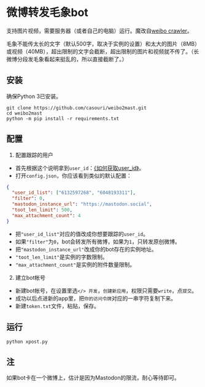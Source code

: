 # 微博转发毛象bot

支持图片视频，需要服务器（或者自己的电脑）运行。魔改自[weibo crawler](https://github.com/dataabc/weibo-crawler)。

毛象不能传太长的文字（默认500字，取决于实例的设置）和太大的图片（8MB）或视频（40MB），超出限制的文字会截断，超出限制的图片和视频就不传了。（长微博分段发毛象看起来挺乱的，所以直接截断了。）

## 安装

确保Python 3已安装。

```shell
git clone https://github.com/casouri/weibo2mast.git
cd weibo2mast
python -m pip install -r requirements.txt
```

## 配置

1. 配置跟踪的用户
- 首先根据这个说明拿到`user_id`：[《如何获取user_id》](https://github.com/dataabc/weibo-crawler#如何获取user_id)。
- 打开`config.json`，你应该看到类似的默认配置：
```json
{
  "user_id_list": ["6132597268", "6048193311"],
  "filter": 0,
  "mastodon_instance_url": "https://mastodon.social",
  "toot_len_limit": 500,
  "max_attachment_count": 4
}
```
- 把`"user_id_list"`对应的值改成你想要跟踪的`user_id`。
- 如果`"filter"`为`0`，bot会转发所有微博，如果为`1`，只转发原创微博。
- 把`"mastodon_instance_url"`改成你的bot存在的实例地址。
- `"toot_len_limit"`是实例的字数限制。
- `"max_attachment_count"`是实例的附件数量限制。

2. 建立bot帐号
- 新建bot帐号，在设置里选`</> 开发`，`创建新应用`，权限只需要`write`，点`提交`。
- 成功以后点进新的app里，把`你的访问令牌`对应的一串字符复制下来。
- 新建`token.txt`文件，粘贴，保存。

## 运行

```shell
python xpost.py
```

## 注

如果bot卡在一个微博上，估计是因为Mastodon的限流，耐心等待即可。
